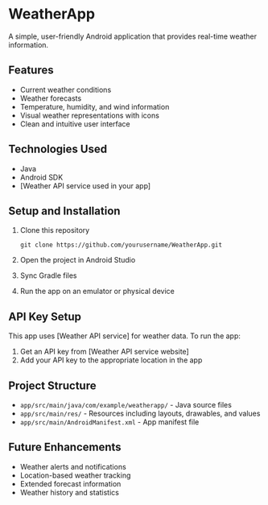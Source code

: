 # WeatherApp

A simple, user-friendly Android application that provides real-time weather information.

## Features

- Current weather conditions
- Weather forecasts
- Temperature, humidity, and wind information
- Visual weather representations with icons
- Clean and intuitive user interface

## Technologies Used

- Java
- Android SDK
- [Weather API service used in your app]

## Setup and Installation

1. Clone this repository
   ```
   git clone https://github.com/yourusername/WeatherApp.git
   ```

2. Open the project in Android Studio

3. Sync Gradle files

4. Run the app on an emulator or physical device

## API Key Setup

This app uses [Weather API service] for weather data. To run the app:

1. Get an API key from [Weather API service website]
2. Add your API key to the appropriate location in the app

## Project Structure

- `app/src/main/java/com/example/weatherapp/` - Java source files
- `app/src/main/res/` - Resources including layouts, drawables, and values
- `app/src/main/AndroidManifest.xml` - App manifest file

## Future Enhancements

- Weather alerts and notifications
- Location-based weather tracking
- Extended forecast information
- Weather history and statistics

